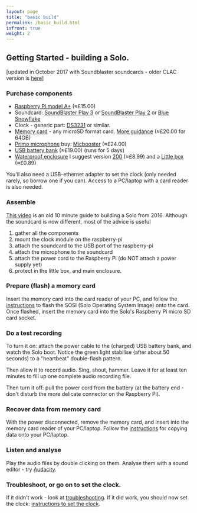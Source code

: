 ```yaml
---
layout: page
title: "basic build"
permalink: /basic_build.html
isfront: true
weight: 2
---
```


## Getting Started - building a Solo.

[updated in October 2017 with Soundblaster soundcards - older CLAC version is [here](/documentation/getting-started-2016.html)]

### Purchase components

* [Raspberry Pi model A+](https://www.raspberrypi.org/products/raspberry-pi-1-model/) (&#8776;£15.00)
* Soundcard: [SoundBlaster Play 3](https://us.creative.com/p/sound-cards/sound-blaster-play-3) or [SoundBlaster Play 2](https://us.creative.com/p/sound-blaster/sound-blaster-play-2) or [Blue Snowflake](http://www.bluemic.com/products/snowflake/) 
* Clock - generic part: [DS3231](https://www.amazon.co.uk/s/ref=nb_sb_noss?field-keywords=DS3231+for+pi) or similar.
* [Memory card](https://www.google.co.uk/search?q=SD+micro) - any microSD format card.  [More guidance](/documentation/memory_cards/) (&#8776;£20.00 for 64GB)
* [Primo microphone](http://www.primomic.com/products/pdf/EM172.pdf) buy: [Micbooster](http://micbooster.com/primo-microphone-capsules/65-clippy-em172-microphone.html#/matched_capsules-mono) (&#8776;£24.00)
* [USB battery bank](https://www.amazon.co.uk/s/?keywords=ec+technology+powerbank) (&#8776;£19.00) (runs for 5 days)
* [Waterproof enclosure](http://dri-box.com) I suggest version [200](http://dri-box.com/size-option/size-200) (&#8776;£8.99) and a [Little box](https://www.westonboxes.com/collections/business-card-boxes-1/products/deep-business-card-box) (&#8776;£0.89)

You'll also need a USB-ethernet adapter to set the clock (only needed rarely, so borrow one if you can). Access to a PC/laptop with a card reader is also needed.

### Assemble

[This video](https://youtu.be/2Fq05JlEKjw?t=122) is an old 10 minute guide to building a Solo from 2016. Although the soundcard is now different, most of the advice is useful

1. gather all the components
1. mount the clock module on the raspberry-pi
1. attach the soundcard to the USB port of the raspberry-pi
1. attach the microphone to the soundcard
1. attach the power cord to the Raspberry Pi (do NOT attach a power supply yet)
1. protect in the little box, and main enclosure.

### Prepare (flash) a memory card

Insert the memory card into the card reader of your PC, and follow the
[instructions](/documentation/flashing.html) to flash the SOSI (Solo
Operating System Image) onto the card.  Once flashed, insert the
memory card into the Solo's Raspberry Pi micro SD card socket.


### Do a test recording

To turn it on: attach the power cable to the (charged) USB battery
bank, and watch the Solo boot.  Notice the green light stabilise
(after about 50 seconds) to a "heartbeat" double-flash pattern.

Then allow it to record audio.  Sing, shout, hammer.  Leave it for at
least ten minutes to fill up one complete audio recording file.

Then turn it off: pull the power cord from the battery (at the battery
end - don't disturb the more delicate connector on the Raspberry Pi).

### Recover data from memory card

With the power disconnected, remove the memory card, and insert into
the memory card reader of your PC/laptop.  Follow the
[instructions](/documentation/harvesting.html) for copying data
onto your PC/laptop.

### Listen and analyse

Play the audio files by double clicking on them.  Analyse them with a sound editor - try [Audacity](http://www.audacityteam.org).

### Troubleshoot, or go on to set the clock.

If it didn't work - look at
[troubleshooting](/documentation/troubleshooting.html).  If it did
work, you should now set the clock: [instructions to set the
clock](/documentation/clock.html).
